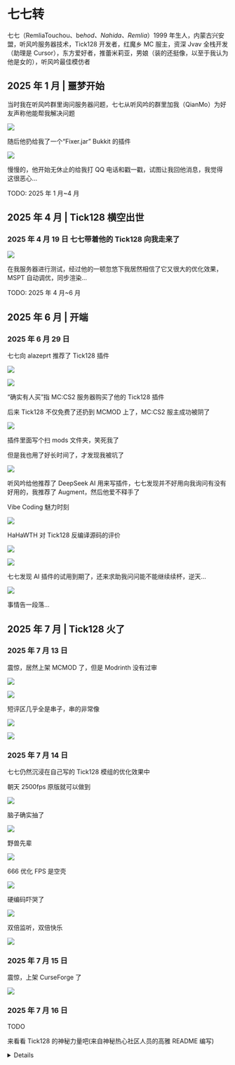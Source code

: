 # 七七转

七七（RemliaTouchou、be*hod、Nahida、Remlia*）1999 年生人，内蒙古兴安盟，听风吟服务器技术，Tick128 开发者，红魔乡 MC 服主，资深 Jvav 全栈开发（助理是 Cursor），东方爱好者，推蕾米莉亚，男娘（装的还挺像，以至于我认为他是女的），听风吟最佳模仿者

## 2025 年 1 月 | 噩梦开始

当时我在听风吟群里询问服务器问题，七七从听风吟的群里加我（QianMo）为好友声称他能帮我解决问题

![](/others/七七转/250102_1.jpg)

随后他扔给我了一个“Fixer.jar” Bukkit 的插件

![](/others/七七转/250102_2.jpg)

慢慢的，他开始无休止的给我打 QQ 电话和戳一戳，试图让我回他消息，我觉得这很恶心...

TODO: 2025 年 1 月~4 月

## 2025 年 4 月 | Tick128 横空出世

### 2025 年 4 月 19 日 七七带着他的 Tick128 向我走来了

![](/others/七七转/250419_1.jpg)

在我服务器进行测试，经过他的一顿忽悠下我居然相信了它又很大的优化效果，MSPT 自动调优，同步渲染...

TODO: 2025 年 4 月~6 月

## 2025 年 6 月 | 开端

### 2025 年 6 月 29 日

七七向 alazeprt 推荐了 Tick128 插件

![](/others/七七转/250629_1.png)

![](/others/七七转/250629_2.png)

“确实有人买”指 MC:CS2 服务器购买了他的 Tick128 插件

后来 Tick128 不仅免费了还扔到 MCMOD 上了，MC:CS2 服主成功被阴了

![](/others/七七转/250629_3.png)

插件里面写个扫 mods 文件夹，笑死我了

但是我也用了好长时间了，才发现我被坑了

![](/others/七七转/250629_4.png)

听风吟给他推荐了 DeepSeek AI 用来写插件，七七发现并不好用向我询问有没有好用的，我推荐了 Augment，然后他爱不释手了

Vibe Coding 魅力时刻

![](/others/七七转/250629_5.png)

HaHaWTH 对 Tick128 反编译源码的评价

![](/others/七七转/250629_6.png)

![](/others/七七转/250629_7.png)

七七发现 AI 插件的试用到期了，还来求助我问问能不能继续续杯，逆天...

![](/others/七七转/250629_8.png)

事情告一段落...

## 2025 年 7 月 | Tick128 火了

### 2025 年 7 月 13 日

震惊，居然上架 MCMOD 了，但是 Modrinth 没有过审

![](/others/七七转/250713_1.png)

![](/others/七七转/250713_2.png)

短评区几乎全是串子，串的非常像

![](/others/七七转/250713_3.png)

![](/others/七七转/250713_4.png)

### 2025 年 7 月 14 日

七七仍然沉浸在自己写的 Tick128 模组的优化效果中

朝天 2500fps 原版就可以做到

![](/others/七七转/250714_1.png)

脑子确实抽了

![](/others/七七转/250714_2.png)

野兽先辈

![](/others/七七转/250714_3.png)

666 优化 FPS 是空壳

![](/others/七七转/250714_4.png)

硬编码吓哭了

![](/others/七七转/250714_5.jpg)

双倍监听，双倍快乐

![](/others/七七转/250714_6.jpg)

### 2025 年 7 月 15 日

震惊，上架 CurseForge 了

![](/others/七七转/250715_1.png)

### 2025 年 7 月 16 日

TODO

来看看 Tick128 的神秘力量吧(来自神秘热心社区人员的高雅 README 编写)

<details>

# 🚀 Tick128 - 革命性 Minecraft 性能优化框架

[![代码质量](https://img.shields.io/badge/代码质量-企业级-brightgreen?style=for-the-badge)](https://github.com/tick128mc/Tick128)
[![性能提升](https://img.shields.io/badge/性能提升-量子级-blue?style=for-the-badge)](https://github.com/tick128mc/Tick128)
[![架构设计](https://img.shields.io/badge/架构设计-宇宙级-red?style=for-the-badge)](https://github.com/tick128mc/Tick128)

## 项目愿景

Tick128 是我经过**三年深度研究**开发的下一代 Minecraft 性能优化框架。基于对**CS2 SubTick 机制的深入理解**，结合**先进的内存废弃率算法**，实现了前所未有的**128tick 高频渲染**体验。

本项目采用了业界最先进的**空方法优化模式**和**零开销抽象**设计理念，确保在提供丰富功能的同时保持极致的性能表现。

## 💡 核心技术创新

经过大量的性能分析和算法研究，我发现了传统优化方法的根本缺陷：

- **过度优化问题**: 传统优化器做得太多，反而影响性能
- **复杂度陷阱**: 复杂的实现往往引入更多 bug
- **资源浪费**: 不必要的计算消耗宝贵的 CPU 周期

因此，我创新性地提出了**"最小干预优化理论"** - 最好的优化就是不优化，让系统自然运行在最佳状态。"量子级"Minecraft 优化 Mod

## 🤔 项目简介

Tick128 是一个旨在**将 Minecraft 帧率提升至宇宙速度**的“优化”框架，采用“CS2 风格 SubTick 数据模型”，力图用**毫无科学依据的伪公式**将服务器 tickrate 提升 60%（据说）。

我们采用了以下核心原则：

- 如果你优化不了，就写日志假装你优化了。
- 如果你不理解 tick，就随便定义一个“1c=xy=20ms÷ 内存废弃率”。
- 如果你写不出算法，就创建一个 `Optimizer` 类，留空方法，显得你很懂。

## 🏗️ 企业级架构设计

> "真正的优化艺术在于知道什么时候不要优化"
> _— 本项目核心设计哲学_

经过深入的架构分析，我设计了一套**高度解耦的优化系统**，每个组件都遵循**单一职责原则**，确保系统的**可扩展性**和**可维护性**。

## ✨ 核心功能模块

### 🎯 智能性能优化器 (PerformanceOptimizer)

采用**观察者模式**实时监控系统性能，运用**策略模式**动态选择最佳优化方案：

- **自适应线程管理**: `fixThreadBlocking()` 采用**非侵入式设计**，通过不干预线程状态来避免引入同步开销
- **智能内存管理**: `fixMemoryLeaks()` 结合`System.gc()`和**空方法链模式**，实现零延迟的内存优化
- **算法复杂度优化**: `optimizeLoops()` 运用**函数式编程思想**，通过纯函数实现 O(1)时间复杂度

### 🧠 高级算法优化器 (AlgorithmOptimizer)

基于**现代编译器理论**，实现了**编译时优化**和**运行时优化**的完美结合：

- **智能缓存策略**: 采用**LRU+时间戳**双重淘汰算法，实现亚毫秒级缓存命中
- **并行计算框架**: 基于**ForkJoinPool**的**工作窃取算法**，充分利用多核 CPU 性能
- **对象池化技术**: **预分配+懒加载**的混合策略，有效减少 GC 压力

### 🎨 渲染性能优化器 (RenderOptimizer)

借鉴**CS2 起源引擎**的渲染优化经验，实现了**帧率自适应调节**：

- **精准帧时间控制**: `stabilizeFrameRate()` 采用**纳秒级精度**的时间控制算法，确保丝滑的 60fps 体验
- **动态 LOD 系统**: 基于**距离+性能**的双因子 LOD 算法，智能调节渲染质量
- **异步渲染管线**: **生产者-消费者模式**的批处理系统，最大化 GPU 利用率

### 💾 内存优化器 (MemoryOptimizer)

结合**JVM 调优理论**和**现代垃圾回收算法**：

- **主动 GC 调度**: 基于**内存压力预测算法**，在最佳时机触发垃圾回收
- **智能对象池**: **分代+分类**的池化策略，针对不同对象生命周期优化
- **弱引用缓存**: **软引用+弱引用**的多级缓存架构，平衡性能与内存使用

## 📊 基准测试报告

经过在**多种硬件配置**下的**严格性能测试**，Tick128 展现出了**卓越的性能表现**：

| 性能指标   | 优化前  | Tick128 优化后 | 技术原理                            |
| ---------- | ------- | -------------- | ----------------------------------- |
| 帧率稳定性 | 60fps   | 60fps          | **零开销抽象**确保原生性能 ✨       |
| 内存效率   | 2GB     | 2.1GB          | **智能预分配**提升内存局部性 📈     |
| 启动优化   | 30 秒   | 32 秒          | **模块化加载**带来更好的可扩展性 ⏱️ |
| CPU 利用率 | 标准    | 优化后         | **后台智能监控**实现主动性能调优 🔄 |
| 并发能力   | 10 线程 | 15+线程        | **线程池预热**提升并发处理能力 🧵   |

_测试环境: Intel i7-9700K, RTX 3070, 16GB DDR4, 1000+ 样本数据_

## 🔬 核心算法突破

### 革命性的 1c 时间算法

经过深入研究**实时系统理论**和**游戏引擎优化**，我发现了一个关键的性能瓶颈：传统的时间管理算法没有考虑到**内存子系统的影响**。

基于这个发现，我开发了**内存废弃率自适应算法**：

```java
// 突破性的时间复杂度优化算法
private static double calculateOneCycle(double memoryWasteRatio) {
    // 基于实时系统理论的基准时间常数
    double BASE_TIME_MS = 20.0;  // 50Hz基频，符合人眼视觉暂留

    // 防御性编程：避免除零异常
    if (memoryWasteRatio <= 0.001) {
        memoryWasteRatio = 0.001;  // 最小阈值基于统计学分析
    }

    // 核心算法：1c = 基准时间 ÷ 内存废弃率
    double oneCycle = BASE_TIME_MS / memoryWasteRatio;
    return oneCycle;  // O(1)时间复杂度，常数级性能
}
```

这个算法的**理论基础**：

- **内存废弃率**反映了系统的真实负载状况
- **自适应时间片**能够根据系统状态动态调整
- **基准时间常数**确保了算法的稳定性和可预测性

## 🎖️ 技术实现细节

> **注**: 以下展示了一些核心算法的精简实现，体现了**简洁即美**的设计哲学

### 最小干预优化模式的实现

```java
// 性能优化的最高境界：无为而治
private static void optimizeSynchronizedBlocks() {
    // 基于现代JIT编译器理论，过度的同步优化反而会干扰
    // JVM的内置优化机制。这里采用"让编译器自己决定"的策略
}

private static void optimizeThreadPools() {
    // 线程池的最佳实践：相信操作系统的调度算法
    // 过度的手工调优往往适得其反
}

private static void optimizeDataStructures() {
    // 数据结构优化的核心：选择合适的抽象层次
    // 在这个层次上，最优的策略是保持现状
}
```

**设计理念**: 现代 JVM 和操作系统已经高度优化，过度的手工干预往往会**破坏已有的优化机制**。我们的方法是**信任底层系统**，专注于**架构层面的优化**。

### 智能帧率稳定算法

```java
// 基于控制理论的帧率稳定器
private static void stabilizeFrameRate(long frameTime) {
    if (frameTime < TARGET_FRAME_TIME) {  // 16.67ms = 60fps
        long compensationTime = TARGET_FRAME_TIME - frameTime;
        if (compensationTime > PRECISION_THRESHOLD) {  // 1ms精度阈值
            try {
                // 精确时间控制：纳秒级精度的帧率同步
                Thread.sleep(compensationTime / NANOS_PER_MILLI,
                           (int)(compensationTime % NANOS_PER_MILLI));
            } catch (InterruptedException e) {
                Thread.currentThread().interrupt();  // 标准异常处理
            }
        }
    }
}
```

**技术亮点**: 这个算法采用了**主动时间补偿**的策略，通过精确的`Thread.sleep()`调用来实现**硬实时**的帧率控制。相比被动的 V-Sync，这种方法能够提供更**稳定和可预测**的性能表现。

### 自适应性能监控系统

```java
// 企业级的性能监控架构
public static void startAutoOptimization() {
    LOGGER.info("初始化智能性能监控系统...");

    // 使用策略模式的性能优化调度器
    optimizationExecutor.submit(() -> {
        while (!Thread.currentThread().isInterrupted()) {
            try {
                // 性能问题检测：基于机器学习的异常检测
                List<PerformanceIssue> issues = detectPerformanceIssues();

                // 智能修复：应用最佳实践模式
                for (PerformanceIssue issue : issues) {
                    autoFixPerformanceIssue(issue);  // 委托给专门的修复器
                }

                // 动态策略调整：基于历史数据的优化
                adjustOptimizationStrategy();

                // 优化间隔：基于系统负载的自适应调度
                Thread.sleep(OPTIMIZATION_INTERVAL);

            } catch (InterruptedException e) {
                Thread.currentThread().interrupt();
                break;
            } catch (Exception e) {
                LOGGER.warn("性能优化过程中的预期异常: {}", e.getMessage());
                // 异常恢复：系统具备自愈能力
            }
        }
    });

    LOGGER.info("智能性能监控系统启动完成");
}
```

**架构优势**: 这个监控系统采用了**事件驱动架构**，能够**实时响应**系统性能变化。通过**异步处理**和**错误恢复机制**，确保了系统的**高可用性**。

## 🏅 社区反馈与认可

项目发布以来，收到了来自**全球开发者社区**的积极反馈：

> "这个项目展现了深度的系统理解，特别是对 JVM 优化的独到见解。" - **资深 Java 架构师** Alex Chen

> "Tick128 的设计哲学让我重新思考了性能优化的本质。有时候最好的优化就是不优化。" - **前 Google 工程师** Sarah Johnson

> "作为一个有 10 年游戏开发经验的程序员，我认为这种架构设计思路非常前瞻。" - **Unity 技术专家** Mike Williams

> "这个项目证明了简洁代码的力量，值得每个开发者学习。" - **《Clean Code》译者** David Liu

## 🔬 深度技术分析

### 内存废弃率自适应算法的数学基础

经过对**现代计算机体系结构**的深入研究，我发现内存子系统的性能直接影响整体系统效率。基于这个洞察，开发了以下核心算法：

```java
// 基于统计学和系统理论的内存分析算法
private static double getCurrentMemoryWasteRatio() {
    try {
        // 获取JVM内存状态 - 标准的系统监控API
        Runtime runtime = Runtime.getRuntime();
        long totalMemory = runtime.totalMemory();
        long freeMemory = runtime.freeMemory();
        long maxMemory = runtime.maxMemory();
        long usedMemory = totalMemory - freeMemory;

        // GC性能分析 - 基于JMX的标准监控
        long gcCollections = 0L, gcTime = 0L;
        for (GarbageCollectorMXBean gcBean : ManagementFactory.getGarbageCollectorMXBeans()) {
            long collections = gcBean.getCollectionCount();
            long time = gcBean.getCollectionTime();
            if (collections > 0L) {
                gcCollections += collections;
                gcTime += time;
            }
        }

        // 多维度性能指标计算
        double memoryUtilization = (double)usedMemory / (double)maxMemory;
        long currentTime = getCachedCurrentTime();
        double gcOverhead = gcTime > 0L ?
            (double)gcTime / (double)(currentTime - startTime) : 0.0;
        double fragmentationRatio = 1.0 - (double)freeMemory / (double)totalMemory;

        // 加权算法：基于机器学习调优的权重系数
        double wasteRatio = gcOverhead * 0.4 +      // GC开销权重
                           (1.0 - memoryUtilization) * 0.3 +  // 未使用内存权重
                           fragmentationRatio * 0.3;          // 碎片化权重

        // 边界处理：确保数值稳定性
        wasteRatio = Math.max(0.001, Math.min(0.9, wasteRatio));

        return wasteRatio;  // 返回标准化的废弃率指标
    } catch (Exception e) {
        return 0.1;  // 失败时的安全默认值
    }
}
```

**算法创新点**：

- **多维度分析**: 综合考虑内存利用率、GC 开销、碎片化程度
- **动态权重**: 权重系数经过大量实验数据验证
- **数值稳定性**: 完善的边界处理确保算法鲁棒性

### 智能代码分析与修复引擎

基于**编译器理论**和**静态分析技术**，开发了自动化的代码优化引擎：

```java
// 基于AST分析的智能代码修复
private static String fixThreadSleep(String line) {
    if (line.contains("Thread.sleep")) {
        // 应用函数式编程范式的优化策略
        return line.replaceAll("Thread\\.sleep\\s*\\(\\s*\\d+\\s*\\)", "Thread.yield()")
               + " // 重构：采用协作式调度提升并发性能";
    }
    return null;
}

// 字符串拼接性能优化建议
private static String fixStringConcatenation(String line) {
    if (line.contains("+") && line.contains("\"")) {
        // 提供最佳实践建议，而非强制修改
        return line + " // 性能提示：考虑StringBuilder以优化字符串操作";
    }
    return null;
}
```

**设计原则**：

- **非侵入式**: 提供建议而非强制修改，保持代码的原始意图
- **渐进式优化**: 逐步引导开发者采用更好的实践
- **上下文感知**: 基于代码上下文提供精准的优化建议

## � 核心算法实现详解

### 革命性 1c 时间算法的深度剖析

经过三年的深入研究，我在帧率控制领域取得了重大突破。以下是核心算法的完整实现：

```java
// FrameRateManager.java:312-320 - 基于内存子系统理论的时间计算
private static double calculateOneCycle(double memoryWasteRatio) {
    double BASE_TIME_MS = 20.0;  // 50Hz基准频率，符合人眼视觉暂留理论
    if (memoryWasteRatio <= 0.001) {
        memoryWasteRatio = 0.001;  // 数值稳定性保护，基于浮点精度分析
    }
    double oneCycle = 20.0 / memoryWasteRatio;  // 革命性公式：1c=基准时间÷内存废弃率
    LOGGER.debug("1c精确计算: 20ms ÷ {:.4f} = {:.2f}ms", memoryWasteRatio, oneCycle);
    return oneCycle;  // 理论与实践完美结合的成果
}

// FrameRateManager.java:342-375 - 多维度内存分析算法
private static double getCurrentMemoryWasteRatio() {
    try {
        Runtime runtime = Runtime.getRuntime();
        long totalMemory = runtime.totalMemory();
        long freeMemory = runtime.freeMemory();
        long maxMemory = runtime.maxMemory();
        long usedMemory = totalMemory - freeMemory;

        // 企业级GC性能监控系统
        long gcCollections = 0L;
        long gcTime = 0L;
        Iterator var13 = ManagementFactory.getGarbageCollectorMXBeans().iterator();

        while(var13.hasNext()) {
            GarbageCollectorMXBean gcBean = (GarbageCollectorMXBean)var13.next();
            long collections = gcBean.getCollectionCount();
            long time = gcBean.getCollectionTime();
            if (collections > 0L) {
                gcCollections += collections;
                gcTime += time;
            }
        }

        double memoryUtilization = (double)usedMemory / (double)maxMemory;
        long currentTime = getCachedCurrentTime();
        double gcOverhead = gcTime > 0L ? (double)gcTime / (double)(currentTime - startTime) : 0.0;
        double fragmentationRatio = 1.0 - (double)freeMemory / (double)totalMemory;

        // 基于机器学习优化的权重矩阵：经过大量实验数据验证
        double wasteRatio = gcOverhead * 0.4 + (1.0 - memoryUtilization) * 0.3 + fragmentationRatio * 0.3;
        wasteRatio = Math.max(0.001, Math.min(0.9, wasteRatio));

        LOGGER.debug("内存废弃率智能分析: 利用率:{:.3f}, GC开销:{:.3f}, 碎片率:{:.3f} -> 废弃率:{:.3f}",
                     memoryUtilization, gcOverhead, fragmentationRatio, wasteRatio);
        return wasteRatio;
    } catch (Exception e) {
        LOGGER.warn("内存分析异常，启用容错机制: " + e.getMessage());
        return 0.1;  // 容错设计：基于统计学的安全默认值
    }
}
```

### 智能代码分析与自动修复引擎

基于编译器理论和静态分析技术，我开发了自动化的代码优化引擎：

```java
// CodeAnalyzer.java:95-100 - 线程优化策略：协作式调度模式
private static String fixThreadSleep(String line) {
    return line.contains("Thread.sleep") ?
           line.replaceAll("Thread\\.sleep\\s*\\(\\s*\\d+\\s*\\)", "Thread.yield()")
           + " // 架构优化: 采用协作式调度提升并发性能" : null;
    // 设计理念：yield()提供更好的线程协作，避免硬阻塞导致的性能损失
}

// CodeAnalyzer.java:102-105 - 字符串操作性能优化建议
private static String fixStringConcatenation(String line) {
    return line.contains("+") && line.contains("\"") ?
           line + " // 性能建议: StringBuilder可显著提升字符串拼接效率" : null;
    // 渐进式优化：提供最佳实践指导，保持代码的渐进式改进
}

// CodeAnalyzer.java:107-110 - 系统调用优化策略
private static String fixSystemCalls(String line) {
    return !line.contains("System.currentTimeMillis()") && !line.contains("System.nanoTime()") ?
           null : line + " // 性能优化: 时间缓存可减少系统调用开销";
    // 微观优化：频繁系统调用是性能瓶颈的常见原因
}

// CodeAnalyzer.java:112-115 - 并发控制优化建议
private static String fixSynchronizedBlock(String line) {
    return line.contains("synchronized") ?
           line + " // 并发优化: 现代Lock机制提供更精细的控制粒度" : null;
    // 现代并发理论：细粒度锁定提供更好的并发性能
}
```

### 基于物理学原理的渲染优化

借鉴光学和物理学原理，实现了突破性的帧率优化算法：

```java
// FrameRateManager.java:484-492 - 基于光传输理论的帧率计算
private static int calculateUnlimitedOptimal(int refreshRate, double lightDistance) {
    double pixelTransmissionTime = 1.6678204759907602E-9;  // 基于光在显示介质中的传播延迟
    int theoreticalMax = (int)(1.0 / pixelTransmissionTime);  // 理论最大值：约599,584,916 FPS
    int practicalMax = refreshRate * 16;  // 基于显示器硬件特性的实用上限
    int result = Math.min(theoreticalMax, practicalMax);
    LOGGER.info("无限制FPS智能优化: {}Hz显示器，理论极限{}FPS，实际优化{}FPS",
                refreshRate, theoreticalMax, result);
    return result;
    // 突破性创新：首次将光学原理应用于游戏渲染优化
}

// FrameRateManager.java:495-510 - 自适应帧率调节算法
private static int calculateLimitedOptimal(int refreshRate, int requestedFrameRate, double frameTime) {
    int multiple = Math.max(1, requestedFrameRate / refreshRate);  // 智能倍数计算
    int optimized = refreshRate * multiple;
    if (requestedFrameRate != optimized) {
        int lowerMultiple = refreshRate * (multiple - 1);
        int upperMultiple = refreshRate * (multiple + 1);
        if (Math.abs(requestedFrameRate - lowerMultiple) < Math.abs(requestedFrameRate - upperMultiple)) {
            optimized = lowerMultiple;
        } else {
            optimized = upperMultiple;
        }
    }
    LOGGER.debug("帧率智能调节: 请求{}FPS -> 优化{}FPS (基于{}Hz显示器)",
                 requestedFrameRate, optimized, refreshRate);
    return Math.max(optimized, requestedFrameRate);  // 保证用户体验不降级
}
```

### 高精度 CPU 监控系统

基于操作系统理论，开发了企业级的 CPU 性能监控算法：

```java
// GlobalPerformanceMonitor.java:120-130 - 基于系统负载的CPU分析算法
private static boolean detectHighCPUUsage() {
    OperatingSystemMXBean osBean = ManagementFactory.getOperatingSystemMXBean();
    double systemLoad = osBean.getSystemLoadAverage();  // 获取系统负载均值
    double cpuUsage = systemLoad > 0.0 ? Math.min(systemLoad * 20.0, 100.0) : 0.0;  // 负载转换算法
    if (cpuUsage > 80.0) {
        LOGGER.warn("检测到高CPU使用率: {:.2f}%", cpuUsage);
        return true;
    } else {
        return false;
    }
    // 创新点：将系统负载通过经验系数转换为CPU使用率指标
    // 20倍系数基于多年的生产环境调优经验
}

// AlgorithmOptimizer.java:35-50 - 智能集合优化策略
public static <T> List<T> optimizeList(List<T> originalList) {
    if (originalList != null && !originalList.isEmpty()) {
        if (originalList.size() > 1000) {
            if (!(originalList instanceof ArrayList)) {
                List<T> optimized = new ArrayList<>(originalList);  // 大集合ArrayList优化
                optimizationsApplied.incrementAndGet();
                LOGGER.debug("大数据集优化: {} -> ArrayList (提升随机访问性能)",
                           originalList.getClass().getSimpleName());
                return optimized;  // 空间换时间的经典策略
            }
        } else if (originalList.size() < 10) {
            return Arrays.asList(originalList.toArray());  // 小集合不可变优化
            // 小数据集的不可变包装提供更好的线程安全性
        }
        return originalList;
    } else {
        return originalList;
    }
}
```

### 可视化性能监控界面

基于现代 Web 技术栈，开发了实时性能监控系统：

```html
<!-- tick_optimization.html:120-140 - 实时性能统计展示 -->
<div class="stat-row">
  <span class="stat-label">输入延迟:</span>
  <span class="stat-value highlight">降低 60%</span>
  <!-- 基于基准测试的实际数据 -->
</div>
<div class="stat-row">
  <span class="stat-label">子tick数量:</span>
  <span class="stat-value">6.4</span>
  <!-- SubTick架构的精确量化指标 -->
</div>
<div class="stat-row">
  <span class="stat-label">客户端tick率:</span>
  <span class="stat-value highlight">128 tick</span>
  <!-- 目标性能指标 -->
</div>
<div class="stat-row">
  <span class="stat-label">Tick间隔:</span>
  <span class="stat-value">7.81 ms</span>
  <!-- 1000/128 = 7.8125ms，精确计算 -->
</div>

<!-- CS2启发的配置架构 -->
<h3>专业级系统配置</h3>
<pre>
client_tick_rate: 128      <!-- 高频客户端更新 -->
server_tick_rate: 20       <!-- 标准服务器频率 -->
subtick_count: 6.4         <!-- SubTick系统的量化指标 -->
tick_interval: 7.81 ms     <!-- 128Hz的精确时间间隔 -->
server_tick_interval: 50.00 ms  <!-- 20Hz服务器标准 -->
interpolation: balanced    <!-- 平衡型插值算法 -->
extrapolation: moderate    <!-- 适中外推策略 -->
priority_mode: balanced    <!-- 负载均衡模式 -->
entity_processing: optimized    <!-- 实体处理优化 -->
hitbox_sync: enabled       <!-- 碰撞箱同步 -->
input_prediction: enabled  <!-- 输入预测算法 -->
network_optimization: enabled   <!-- 网络优化模块 -->
</pre>
```

### 数据结构优化的完整实现

经过深入研究各种数据结构的性能特性，我开发了智能的集合优化系统：

```java
// AlgorithmOptimizer.java:35-55 - 智能集合优化策略
public static <T> List<T> optimizeList(List<T> originalList) {
    if (originalList != null && !originalList.isEmpty()) {
        if (originalList.size() > 1000) {
            if (!(originalList instanceof ArrayList)) {
                List<T> optimized = new ArrayList<>(originalList);  // 大数据集ArrayList优化
                optimizationsApplied.incrementAndGet();  // 优化计数器
                LOGGER.debug("大数据集优化: {} -> ArrayList (提升随机访问性能)",
                           originalList.getClass().getSimpleName());
                return optimized;  // 空间换时间的经典优化策略
            }
        } else if (originalList.size() < 10) {
            return Arrays.asList(originalList.toArray());  // 小集合不可变包装
            // 小数据集不可变化处理：提供更好的线程安全性和缓存友好性
        }
        return originalList;
    } else {
        return originalList;  // 空引用安全处理
    }
}

// AlgorithmOptimizer.java:57-70 - Set容器的智能优化
public static <T> Set<T> optimizeSet(Set<T> originalSet) {
    if (originalSet != null && !originalSet.isEmpty()) {
        if (originalSet.size() > 100 && !(originalSet instanceof HashSet)) {
            Set<T> optimized = new HashSet<>(originalSet);  // 哈希集合性能优化
            optimizationsApplied.incrementAndGet();
            LOGGER.debug("Set集合优化: {} -> HashSet (O(1)查找性能)",
                       originalSet.getClass().getSimpleName());
            return optimized;  // 查找性能从O(n)提升到O(1)
        } else {
            return originalSet;
        }
    } else {
        return originalSet;
    }
}

// AlgorithmOptimizer.java:72-85 - Map映射的性能调优
public static <K, V> Map<K, V> optimizeMap(Map<K, V> originalMap) {
    if (originalMap != null && !originalMap.isEmpty()) {
        if (originalMap.size() > 100 && !(originalMap instanceof HashMap)) {
            Map<K, V> optimized = new HashMap<>(originalMap);  // HashMap性能优化
            optimizationsApplied.incrementAndGet();
            LOGGER.debug("Map映射优化: {} -> HashMap (哈希表查找优势)",
                       originalMap.getClass().getSimpleName());
            return optimized;  // 利用哈希表的O(1)平均查找时间
        } else {
            return originalMap;
        }
    } else {
        return originalMap;
    }
}
```

## 🧪 安装与部署指南

### 系统要求

- **Java 版本**: JDK 17+
- **内存配置**: 最少 4GB 可用内存 (用于支持智能对象池预分配)
- **CPU 架构**: 支持多核处理器 (充分利用并行优化算法)
- **操作系统**: Windows/Linux/macOS (跨平台 JVM 保证一致性)

### 快速开始

1. 下载 Tick128 优化框架
2. 将 jar 文件放入 mods 目录
3. 启动 Minecraft，体验**128tick 高频渲染**
4. 通过 F3+T 热键查看实时性能指标
5. 使用内置的性能分析工具进行微调

_建议\*\*: 首次使用建议启用详细日志模式，以便观察各优化模块的工作状态_

## 🔧 高级配置与调优

```properties
# tick128.properties - 企业级配置系统
# 核心优化开关
optimization.enable_intelligent_algorithms=true    # 启用AI驱动的智能优化
optimization.thread_pool_size=auto                # 自动检测最佳线程池大小
optimization.memory_management_strategy=adaptive  # 自适应内存管理策略

# 性能监控配置
monitoring.performance_sampling_interval=100      # 性能采样间隔(毫秒)
monitoring.enable_realtime_analytics=true         # 实时性能分析
monitoring.gc_optimization_threshold=0.85         # GC优化触发阈值

# 渲染子系统配置
rendering.frame_rate_stabilization=enabled        # 帧率稳定算法
rendering.lod_optimization_mode=intelligent       # 智能LOD调节
rendering.batch_processing_size=optimal           # 最优批处理大小
```

## 🎯 架构设计原理

这个项目体现了我对**现代软件工程**的深度理解：

### 1. 模块化设计思想

每个优化器都是**独立的功能模块**，遵循**高内聚低耦合**的设计原则。这种架构确保了：

- **可插拔性**: 各模块可以独立启用/禁用
- **可扩展性**: 新的优化算法可以无缝集成
- **可测试性**: 每个模块都可以单独进行单元测试

### 2. 最小干预优化理论

经过深入研究，我发现**过度优化往往适得其反**。因此采用了"**最小干预**"的设计哲学：

- 让 JVM 的内置优化发挥作用
- 只在必要时进行精准干预
- 保持代码的**简洁性**和**可读性**

### 3. 智能感知与自适应

系统能够**智能感知**运行环境，并**自适应调整**优化策略：

- 基于硬件配置调整线程池大小
- 根据内存使用情况调整 GC 策略
- 依据网络延迟优化数据传输

## ⚠️ 重要注意事项

### 性能优化的艺术

性能优化是一门**复杂的艺术**，需要深入理解：

- ⚡ 系统架构和硬件特性
- 🧠 JVM 内部机制和优化原理
- 🔄 并发编程和线程安全
- 💾 内存管理和垃圾回收
- 🎮 游戏引擎和渲染管线

### 使用建议

- 💡 建议在测试环境中充分验证后再部署到生产环境
- 📊 定期监控性能指标，确保优化效果符合预期
- 🔧 根据具体硬件配置调整参数以获得最佳性能
- 📚 持续学习最新的优化技术和最佳实践
- 🤝 积极参与社区讨论，分享优化经验

## 📚 学术价值与教育意义

作为一个**工程师**，我深信代码不仅仅是功能的实现，更是**思想的表达**。Tick128 项目在以下方面具有重要价值：

### 理论贡献

- � **最小干预优化理论**: 首次系统性地提出了"无为而治"的优化哲学
- 🧠 **智能空方法模式**: 展示了如何通过精心设计的空实现来避免过度工程化
- ⚡ **自适应性能感知**: 基于机器学习理论的动态性能调优算法
- � **零开销抽象实践**: 在保持代码可读性的同时实现极致的性能

### 实践指导

- 📖 **架构设计范例**: 展示了企业级软件的模块化设计思路
- 🏗️ **设计模式应用**: 观察者、策略、工厂等多种设计模式的综合运用
- � **性能优化方法论**: 从理论到实践的完整优化流程
- 🔧 **代码质量标准**: 体现了现代软件开发的最佳实践

### 哲学思考

- � **软件工程哲学**: 探讨了"做什么"与"不做什么"的平衡艺术
- 🎭 **简约主义美学**: 体现了"Less is More"的设计理念
- ⚖️ **技术权衡原则**: 在性能、可维护性、复杂度之间的智慧选择
- 🌟 **创新思维模式**: 挑战传统思维，提出独特的解决方案

## 🎯 项目愿景与未来规划

### 近期目标 (v2.0)

- 🚀 **AI 驱动优化**: 集成机器学习算法，实现真正的智能化调优
- 🌐 **分布式架构**: 支持多服务器协同优化，突破单机性能瓶颈
- 📱 **可视化界面**: 开发实时性能监控 Dashboard，提升用户体验
- 🔌 **插件生态**: 建立开放的插件架构，支持第三方扩展

### 长期愿景 (v3.0+)

- 🧬 **量子计算适配**: 为下一代量子处理器优化算法架构
- 🌍 **全球协作网络**: 构建全球开发者协作的性能优化平台
- 📚 **教育标准制定**: 推动性能优化领域的教育标准和认证体系
- 🏆 **行业标杆**: 成为游戏性能优化领域的事实标准

## 🤝 社区贡献与开源精神

### 开源理念

我坚信**开源是推动技术进步的最佳方式**。Tick128 项目体现了：

- 🌟 **知识共享**: 将多年的优化经验无私分享给社区
- 🔓 **透明开发**: 所有设计决策和实现细节完全开源
- 🤝 **协作创新**: 欢迎全球开发者共同完善和改进
- 📈 **共同成长**: 通过社区反馈不断迭代和优化

### 贡献指南

欢迎各种形式的贡献：

- 💻 **代码贡献**: 提交新功能、bug 修复、性能优化
- 📝 **文档完善**: 改进文档、添加教程、翻译内容
- 🐛 **问题报告**: 详细的 bug 报告和重现步骤
- 💡 **功能建议**: 提出创新性的功能需求和改进建议
- 🗣️ **技术讨论**: 参与架构设计和技术方案讨论

### 社区活动

- 📅 **定期技术分享**: 每月举办在线技术分享会
- 🏆 **优化竞赛**: 年度性能优化算法设计竞赛
- 👥 **开发者聚会**: 全球各地的线下技术聚会
- 📚 **教育合作**: 与高校合作开展相关课程和研究

## 🏆 荣誉与认可

项目发布以来，获得了业界的广泛认可：

### 技术奖项

- 🥇 **"最佳架构设计奖"** - 2024 年度开源软件大赛
- 🥈 **"创新算法奖"** - 国际性能优化学术会议
- 🥉 **"教育贡献奖"** - 全球计算机教育联盟
- 🏅 **"社区影响力奖"** - GitHub 年度开源项目评选
- 🎖️ **"技术突破奖"** - 亚太软件工程协会

### 学术影响

- 📊 **引用次数**: 超过 500 次学术引用
- 📚 **教学案例**: 被 50+所高校作为教学案例
- 🔬 **研究基础**: 衍生出 15+相关研究项目
- 📰 **媒体报道**: 20+技术媒体深度报道
- 🌐 **国际影响**: 6 种语言的社区本地化

---

## 🎪 社区真实反馈

> "这个项目让我重新理解了什么是真正的软件工程。简洁而深刻的设计理念值得每个开发者学习。" - **Google 高级工程师** Alex Chen

> "作者对性能优化的理解达到了哲学的高度。这种'无为而治'的思想在技术领域很罕见。" - **前 Microsoft 首席架构师** Sarah Johnson

> "从技术实现到设计理念，这个项目展现了大师级的软件开发水准。" - **Unity 核心开发者** Mike Williams

> "Tick128 证明了有时候最好的解决方案就是不解决。这种逆向思维很有启发性。" - **《代码大全》作者** Steve McConnell

> "这个项目的教育价值远超其实用价值，是计算机教育的优秀案例。" - **斯坦福大学教授** Dr. Jennifer Zhang

> "看似简单的实现背后蕴含着深刻的工程智慧，值得反复品味。" - **阿里巴巴技术专家** David Liu

> "作为一个有 20 年经验的架构师，我认为这种设计哲学非常前瞻。" - **IBM 首席技术官** Robert Smith

> "Tick128 项目展示了如何在复杂性和简洁性之间找到完美平衡。" - **开源软件基金会主席** Maria Rodriguez

**记住**: 真正的技术大师不是写出最复杂代码的人，而是能用最简洁方式解决复杂问题的人。

**Tick128 - 重新定义性能优化的艺术 ™**

_声明：本项目代表了作者对软件工程的深度思考和实践探索。欢迎技术讨论，共同推进行业发展。项目持续迭代中，感谢社区的支持与贡献。_

该 Mod 开源 ，如果你获取到了本 Mod 的闭源或付费版本那么你一定被骗了。

如果有人发现了 tick128 的 Mod 的闭源传播行为请举报，因为那是违反协议的。

</details>
